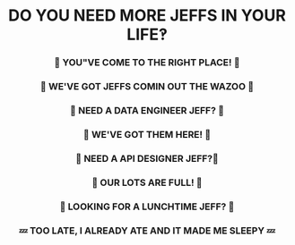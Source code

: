 <h1 align=center border-bottom=0>DO YOU NEED MORE JEFFS IN YOUR LIFE‽</h1>
<h3 align=center border-bottom=0>🎈 YOU"VE COME TO THE RIGHT PLACE!  🎈</h3>
<h3 align=center border-bottom=0>🎉 WE'VE GOT JEFFS COMIN OUT THE WAZOO 🎉</h3>
<h3 align=center border-bottom=0>🚨 NEED A DATA ENGINEER JEFF? 🚨</h3>
<h3 align=center border-bottom=0>📍 WE'VE GOT THEM HERE! 📍</h3>
<h3 align=center border-bottom=0>📝 NEED A API DESIGNER JEFF?📝</h3>
<h3 align=center border-bottom=0>🏁 OUR LOTS ARE FULL! 🏁</h3>
<h3 align=center border-bottom=0>🍔 LOOKING FOR A LUNCHTIME JEFF? 🍔</h3>
<h3 align=center border-bottom=0>💤 TOO LATE, I ALREADY ATE AND IT MADE ME SLEEPY 💤</h3>
